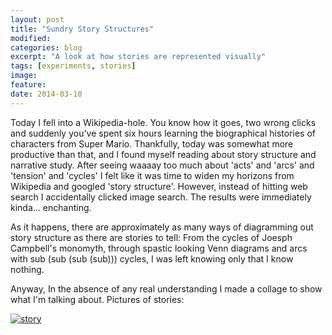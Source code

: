 ```yaml
---
layout: post
title: "Sundry Story Structures"
modified:
categories: blog
excerpt: "A look at how stories are represented visually"
tags: [experiments, stories]
image:
feature:
date: 2014-03-10
---
```


Today I fell into a Wikipedia-hole.  You know how it goes, two wrong clicks and suddenly you've spent six hours learning the biographical histories of characters from Super Mario.  Thankfully, today was somewhat more productive than that, and I found myself reading about story structure and narrative study.  After seeing waaaay too much about 'acts' and 'arcs' and 'tension' and 'cycles' I felt like it was time to widen my horizons from Wikipedia and googled 'story structure'.  However, instead of hitting web search I accidentally clicked image search. The results were immediately kinda... enchanting.

As it happens, there are approximately as many ways of diagramming out story structure as there are stories to tell:  From the cycles of Joesph Campbell's monomyth, through spastic looking Venn diagrams and arcs with sub (sub (sub (sub))) cycles, I was left knowing only that I know nothing.

Anyway, In the absence of any real understanding I made a collage to show what I'm talking about.  Pictures of stories:

[![story](http://www.craigmbooth.com/wp-content/uploads/2014/03/story.jpg)](http://www.craigmbooth.com/wp-content/uploads/2014/03/story.jpg)
